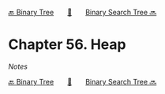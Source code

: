 [🔙 Binary Tree][previous-chapter]&nbsp;&nbsp;&nbsp;&nbsp;&nbsp;&nbsp;&nbsp;[🏡][readme]&nbsp;&nbsp;&nbsp;&nbsp;&nbsp;&nbsp;&nbsp;[Binary Search Tree 🔜][upcoming-chapter]

# Chapter 56. Heap

_Notes_

[🔙 Binary Tree][previous-chapter]&nbsp;&nbsp;&nbsp;&nbsp;&nbsp;&nbsp;&nbsp;[🏡][readme]&nbsp;&nbsp;&nbsp;&nbsp;&nbsp;&nbsp;&nbsp;[Binary Search Tree 🔜][upcoming-chapter]

[readme]: README.md
[previous-chapter]: ch055-binary-tree.md
[upcoming-chapter]: ch057-binary-search-tree.md